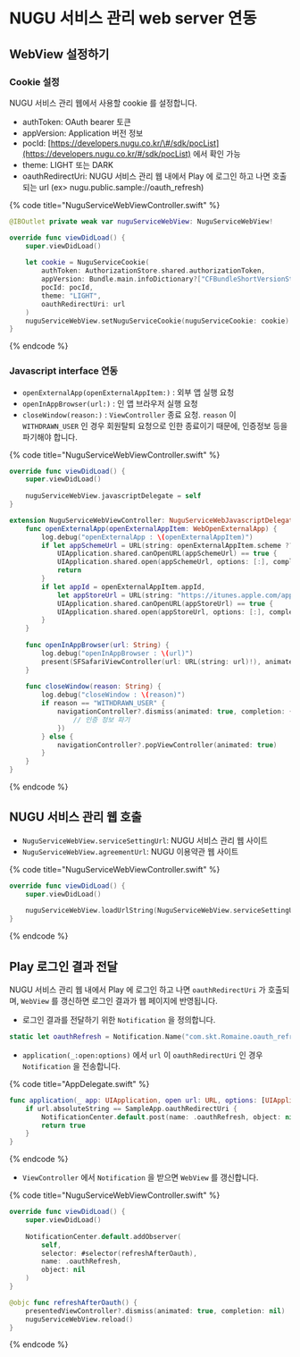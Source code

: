 # NUGU 서비스 관리 web server 연동

## WebView 설정하기

### Cookie 설정

NUGU 서비스 관리 웹에서 사용할 cookie 를 설정합니다.

* authToken: OAuth bearer 토큰
* appVersion: Application 버전 정보
* pocId: [https://developers.nugu.co.kr/\#/sdk/pocList](https://developers.nugu.co.kr/#/sdk/pocList) 에서 확인 가능
* theme: LIGHT 또는 DARK
* oauthRedirectUri: NUGU 서비스 관리 웹 내에서 Play 에 로그인 하고 나면 호출되는 url \(ex&gt; nugu.public.sample://oauth\_refresh\)

{% code title="NuguServiceWebViewController.swift" %}
```swift
@IBOutlet private weak var nuguServiceWebView: NuguServiceWebView!

override func viewDidLoad() {
    super.viewDidLoad()
    
    let cookie = NuguServiceCookie(
        authToken: AuthorizationStore.shared.authorizationToken,
        appVersion: Bundle.main.infoDictionary?["CFBundleShortVersionString"] as? String ?? "",
        pocId: pocId,
        theme: "LIGHT",
        oauthRedirectUri: url
    )
    nuguServiceWebView.setNuguServiceCookie(nuguServiceCookie: cookie)
}

```
{% endcode %}

### Javascript interface 연동

* `openExternalApp(openExternalAppItem:)` : 외부 앱 실행 요청
* `openInAppBrowser(url:)` : 인 앱 브라우저 실행 요청
* `closeWindow(reason:)` : `ViewController` 종료 요청. `reason` 이 `WITHDRAWN_USER` 인 경우 회원탈퇴 요청으로 인한 종료이기 때문에, 인증정보 등을 파기해야 합니다.

{% code title="NuguServiceWebViewController.swift" %}
```swift
override func viewDidLoad() {
    super.viewDidLoad()
    
    nuguServiceWebView.javascriptDelegate = self
}

extension NuguServiceWebViewController: NuguServiceWebJavascriptDelegate {
    func openExternalApp(openExternalAppItem: WebOpenExternalApp) {
        log.debug("openExternalApp : \(openExternalAppItem)")
        if let appSchemeUrl = URL(string: openExternalAppItem.scheme ?? ""),
            UIApplication.shared.canOpenURL(appSchemeUrl) == true {
            UIApplication.shared.open(appSchemeUrl, options: [:], completionHandler: nil)
            return
        }
        if let appId = openExternalAppItem.appId,
            let appStoreUrl = URL(string: "https://itunes.apple.com/app/" + appId + "?mt=8"),
            UIApplication.shared.canOpenURL(appStoreUrl) == true {
            UIApplication.shared.open(appStoreUrl, options: [:], completionHandler: nil)
        }
    }
    
    func openInAppBrowser(url: String) {
        log.debug("openInAppBrowser : \(url)")
        present(SFSafariViewController(url: URL(string: url)!), animated: true, completion: nil)
    }
    
    func closeWindow(reason: String) {
        log.debug("closeWindow : \(reason)")
        if reason == "WITHDRAWN_USER" {
            navigationController?.dismiss(animated: true, completion: {
                // 인증 정보 파기
            })
        } else {
            navigationController?.popViewController(animated: true)
        }
    }
}

```
{% endcode %}

## NUGU 서비스 관리 웹 호출

* `NuguServiceWebView.serviceSettingUrl`: NUGU 서비스 관리 웹 사이트
* `NuguServiceWebView.agreementUrl`: NUGU 이용약관 웹 사이트

{% code title="NuguServiceWebViewController.swift" %}
```swift
override func viewDidLoad() {
    super.viewDidLoad()
    
    nuguServiceWebView.loadUrlString(NuguServiceWebView.serviceSettingUrl)
}
```
{% endcode %}

## Play 로그인 결과 전달

NUGU 서비스 관리 웹 내에서 Play 에 로그인 하고 나면 `oauthRedirectUri` 가 호출되며, `WebView` 를 갱신하면 로그인 결과가 웹 페이지에 반영됩니다.

* 로그인 결과를 전달하기 위한 `Notification` 을 정의합니다.

```swift
static let oauthRefresh = Notification.Name("com.skt.Romaine.oauth_refresh")
```

* `application(_:open:options)` 에서 `url` 이 `oauthRedirectUri` 인 경우 `Notification` 을 전송합니다. 

{% code title="AppDelegate.swift" %}
```swift
func application(_ app: UIApplication, open url: URL, options: [UIApplication.OpenURLOptionsKey: Any] = [:]) -> Bool {
    if url.absoluteString == SampleApp.oauthRedirectUri {
        NotificationCenter.default.post(name: .oauthRefresh, object: nil, userInfo: nil)
        return true
    }
}
```
{% endcode %}

* `ViewController` 에서 `Notification` 을 받으면 `WebView` 를 갱신합니다.

{% code title="NuguServiceWebViewController.swift" %}
```swift
override func viewDidLoad() {
    super.viewDidLoad()
    
    NotificationCenter.default.addObserver(
        self,
        selector: #selector(refreshAfterOauth),
        name: .oauthRefresh,
        object: nil
    )
}

@objc func refreshAfterOauth() {
    presentedViewController?.dismiss(animated: true, completion: nil)
    nuguServiceWebView.reload()
}
```
{% endcode %}


